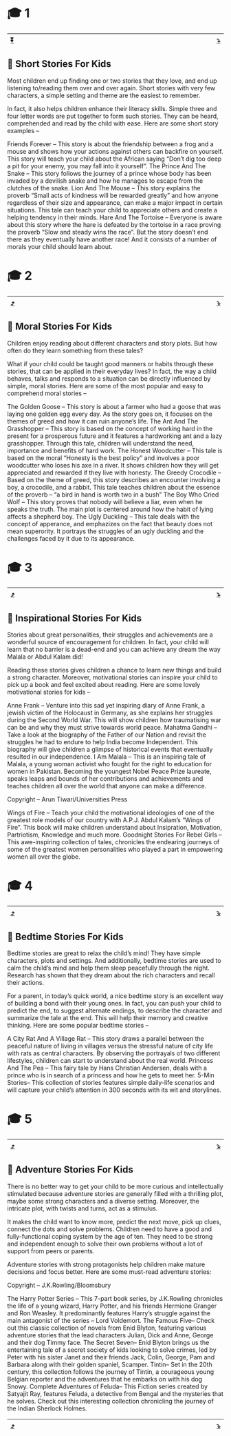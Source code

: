 # 🎓 1

| [:arrow_double_down:](#bottom) | <a name="1"><img width="800"/></a> | [:arrow_heading_down:](#2) |
|-|-|-|

## 📖 Short Stories For Kids

Most children end up finding one or two stories that they love, and end up listening to/reading them over and over again. Short stories with very few characters, a simple setting and theme are the easiest to remember.

In fact, it also helps children enhance their literacy skills. Simple three and four letter words are put together to form such stories. They can be heard, comprehended and read by the child with ease. Here are some short story examples –

Friends Forever – This story is about the friendship between a frog and a mouse and shows how your actions against others can backfire on yourself. This story will teach your child about the African saying “Don’t dig too deep a pit for your enemy, you may fall into it yourself”.
The Prince And The Snake – This story follows the journey of a prince whose body has been invaded by a devilish snake and how he manages to escape from the clutches of the snake.
Lion And The Mouse – This story explains the proverb “Small acts of kindness will be rewarded greatly” and how anyone regardless of their size and appearance, can make a major impact in certain situations. This tale can teach your child to appreciate others and create a helping tendency in their minds.
Hare And The Tortoise – Everyone is aware about this story where the hare is defeated by the tortoise in a race proving the proverb “Slow and steady wins the race”. But the story doesn’t end there as they eventually have another race! And it consists of a number of morals your child should learn about.

# 🎓 2

| [:arrow_heading_up:](#1) | <a name="2"><img width="800"/></a> | [:arrow_heading_down:](#3) |
|-|-|-|


## 📖 Moral Stories For Kids

Children enjoy reading about different characters and story plots. But how often do they learn something from these tales?

What if your child could be taught good manners or habits through these stories, that can be applied in their everyday lives? In fact, the way a child behaves, talks and responds to a situation can be directly influenced by simple, moral stories. Here are some of the most popular and easy to comprehend moral stories –

The Golden Goose – This story is about a farmer who had a goose that was laying one golden egg every day. As the story goes on, it focuses on the themes of greed and how it can ruin anyone’s life.
The Ant And The Grasshopper – This story is based on the concept of working hard in the present for a prosperous future and it features a hardworking ant and a lazy grasshopper. Through this tale, children will understand the need, importance and benefits of hard work.
The Honest Woodcutter – This tale is based on the moral “Honesty is the best policy” and involves a poor woodcutter who loses his axe in a river. It shows children how they will get appreciated and rewarded if they live with honesty.
The Greedy Crocodile – Based on the theme of greed, this story describes an encounter involving a boy, a crocodile, and a rabbit. This tale teaches children about the essence of the proverb – “a bird in hand is worth two in a bush”
The Boy Who Cried Wolf – This story proves that nobody will believe a liar, even when he speaks the truth. The main plot is centered around how the habit of lying affects a shepherd boy.
The Ugly Duckling – This tale deals with the concept of apperance, and emphazizes on the fact that beauty does not mean superority. It portrays the struggles of an ugly duckling and the challenges faced by it due to its appearance.

# 🎓 3

| [:arrow_heading_up:](#2) | <a name="3"><img width="800"/></a> | [:arrow_heading_down:](#4) |
|-|-|-|

## 📖 Inspirational Stories For Kids

Stories about great personalities, their struggles and achievements are a wonderful source of encouragement for children. In fact, your child will learn that no barrier is a dead-end and you can achieve any dream the way Malala or Abdul Kalam did!

Reading these stories gives children a chance to learn new things and build a strong character. Moreover, motivational stories can inspire your child to pick up a book and feel excited about reading. Here are some lovely motivational stories for kids –

Anne Frank – Venture into this sad yet inspiring diary of Anne Frank, a jewish victim of the Holocaust in Germany, as she explains her struggles during the Second World War. This will show children how traumatising war can be and why they must strive towards world peace.
Mahatma Gandhi – Take a look at the biography of the Father of our Nation and revisit the struggles he had to endure to help India become Independent. This biography will give children a glimpse of historical events that eventually resulted in our independence.
I Am Malala – This is an inspiring tale of Malala, a young woman activist who fought for the right to education for women in Pakistan. Becoming the youngest Nobel Peace Prize laureate, speaks leaps and bounds of her contributions and achievements and teaches children all over the world that anyone can make a difference.

Copyright – Arun Tiwari/Universities Press

Wings of Fire – Teach your child the motivational ideologies of one of the greatest role models of our country with A.P.J. Abdul Kalam’s “Wings of Fire”. This book will make children understand about Insipration, Motivation, Partriotism, Knowledge and much more.
Goodnight Stories For Rebel Girls – This awe-inspiring collection of tales, chronicles the endearing journeys of some of the greatest women personalities who played a part in empowering women all over the globe.

# 🎓 4

| [:arrow_heading_up:](#3) | <a name="4"><img width="800"/></a> | [:arrow_heading_down:](#5) |
|-|-|-|

## 📖 Bedtime Stories For Kids

Bedtime stories are great to relax the child’s mind! They have simple characters, plots and settings. And additionally, bedtime stories are used to calm the child’s mind and help them sleep peacefully through the night. Research has shown that they dream about the rich characters and recall their actions.

For a parent, in today’s quick world, a nice bedtime story is an excellent way of building a bond with their young ones. In fact, you can push your child to predict the end, to suggest alternate endings, to describe the character and summarize the tale at the end. This will help their memory and creative thinking. Here are some popular bedtime stories –

A City Rat And A Village Rat – This story draws a parallel between the peaceful nature of living in villages versus the stressful nature of city life with rats as central characters. By observing the portrayals of two different lifestyles, children can start to understand about the real world.
Princess And The Pea – This fairy tale by Hans Christian Andersen, deals with a prince who is in search of a princess and how he gets to meet her.
5-Min Stories– This collection of stories features simple daily-life scenarios and will capture your child’s attention in 300 seconds with its wit and storylines.

# 🎓 5

| [:arrow_heading_up:](#4) | <a name="5"><img width="800"/></a> | [:arrow_heading_down:](#5) |
|-|-|-|

## 📖 Adventure Stories For Kids

There is no better way to get your child to be more curious and intellectually stimulated because adventure stories are generally filled with a thrilling plot, maybe some strong characters and a diverse setting. Moreover, the intricate plot, with twists and turns, act as a stimulus.

It makes the child want to know more, predict the next move, pick up clues, connect the dots and solve problems. Children need to have a good and fully-functional coping system by the age of ten. They need to be strong and independent enough to solve their own problems without a lot of support from peers or parents.

Adventure stories with strong protagonists help children make mature decisions and focus better. Here are some must-read adventure stories:

Copyright – J.K.Rowling/Bloomsbury

The Harry Potter Series – This 7-part book series, by J.K.Rowling chronicles the life of a young wizard, Harry Potter, and his friends Hermione Granger and Ron Weasley. It predominantly features Harry’s struggle against the main antagonist of the series – Lord Voldemort.
The Famous Five– Check out this classic collection of novels from Enid Blyton, featuring various adventure stories that the lead characters Julian, Dick and Anne, George and their dog Timmy face.
The Secret Seven– Enid Blyton brings us the entertaining tale of a secret society of kids looking to solve crimes, led by Peter with his sister Janet and their friends Jack, Colin, George, Pam and Barbara along with their golden spaniel, Scamper.
Tintin– Set in the 20th century, this collection follows the journey of Tintin, a courageous young Belgian reporter and the adventures that he embarks on with his dog Snowy.
Complete Adventures of Feluda– This Fiction series created by Satyajit Ray, features Feluda, a detective from Bengal and the mysteries that he solves. Check out this interesting collection chronicling the journey of the Indian Sherlock Holmes.

| [:arrow_heading_up:](#4) | <a name="bottom"><img width="800"/></a> | [:arrow_heading_down:](#1) |
|-|-|-|
